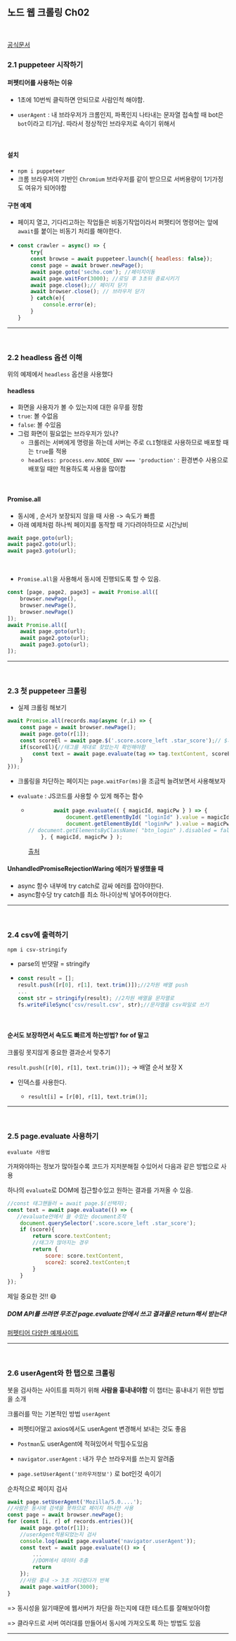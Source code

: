 ## 노드 웹 크롤링  Ch02

<br>

[공식문서](github.com/GoogleChrome/puppeteer)

### 2.1 puppeteer 시작하기



#### 퍼펫티어를 사용하는 이유

- 1초에 10번씩 클릭하면 안되므로 사람인척 해야함.

- `userAgent` : 내 브라우저가 크롬인지, 파폭인지 나타내는 문자열 접속할 때 bot은 `bot`이라고 티가남. 따라서 정상적인 브라우저로 속이기 위해서

<br>

#### 설치

- `npm i puppeteer`
- 크롬 브라우저의 기반인 `Chromium` 브라우저를 같이 받으므로 서버용량이 1기가정도 여유가 되어야함



#### 구현 예제

- 페이지 열고, 기다리고하는 작업들은 비동기작업이라서 퍼펫티어 명령어는 앞에 `await`를 붙이는 비동기 처리를 해야한다.

- ```javascript
  const crawler = async() => {
      try{
      const browse = await puppeteer.launch({ headless: false});
      const page = await brower.newPage();
      await page.goto('secho.com'); //페이지이동
      await page.waitFor(3000); //로딩 후 3초뒤 종료시키기
      await page.close();// 페이지 닫기
      await browser.close(); // 브라우저 닫기   
      } catch(e){
          console.error(e);
      }
  }
  ```

   



---

<br>

### 2.2 headless 옵션 이해

위의 예제에서 `headless` 옵션을 사용했다

#### headless

- 화면을 사용자가 볼 수 있는지에 대한 유무를 정함
- `true`: 볼 수없음
- `false`: 볼 수있음
- 그럼 화면이 필요없는 브라우저가 있나?
  - 크롤러는 서버에게 명령을 하는데 서버는 주로 `CLI`형태로 사용하므로 배포할 때는 `true`를 적용
  - `headless: process.env.NODE_ENV === 'production'` : 환경변수 사용으로 배포일 때만 적용하도록 사용을 많이함

<br>

#### Promise.all

- 동시에 , 순서가 보장되지 않을 때 사용 -> 속도가 빠름
- 아래 예제처럼 하나씩 페이지를 동작할 때 기다려야하므로 시간낭비

```javascript
await page.goto(url);
await page2.goto(url);
await page3.goto(url);
```

<br>

- `Promise.all`을 사용해서 동시에 진행되도록 할 수 있음.

```javascript
const [page, page2, page3] = await Promise.all([
    browser.newPage(),
    browser.newPage(),
    browser.newPage()
]);
await Promise.all([
    await page.goto(url);
    await page2.goto(url);
    await page3.goto(url);
]);
```



---

<br>

### 2.3 첫 puppeteer 크롤링

- 실제 크롤링 해보기

```javascript
await Promise.all(records.map(async (r,i) => {
	const page = await browser.newPage();
	await page.goto(r[1]);
	const scoreEl = await page.$('.score.score_left .star_score');// $가 태그찾는 메소드
    if(scoreEl){//태그를 제대로 찾았는지 확인해야함
    	const text = await page.evaluate(tag => tag.textContent, scoreEl); // scoreEl 태그에서 tag.textContent를 반환한다.  
    }
}));
```

- 크롤링을 차단하는 페이지는 `page.waitFor(ms)`을 조금씩 늘려보면서 사용해보자

- `evaluate` : JS코드를 사용할 수 있게 해주는 함수

  - ```javascript
        	await page.evaluate(( { magicId, magicPw } ) => {
            	document.getElementById( "loginId" ).value = magicId;
            	document.getElementById( "loginPw" ).value = magicPw;
    // document.getElementsByClassName( "btn_login" ).disabled = false;
    	}, { magicId, magicPw } );
    ```

    [출처](http://magic.wickedmiso.com/177)

#### UnhandledPromiseRejectionWaring 에러가 발생했을 때

- async 함수 내부에 try catch로 감싸 에러를 잡아야한다.
- async함수당 try catch를 최소 하나이상씩 넣어주어야한다.



---

<br>

### 2.4 csv에 출력하기

`npm i csv-stringify`

- parse의 반댓말 = stringify

- ```javascript
  const result = [];
  result.push([r[0], r[1], text.trim()]);//2차원 배열 push
  ...
  const str = stringify(result); //2차원 배열을 문자열로
  fs.writeFileSync('csv/result.csv', str);//문자열을 csv파일로 쓰기
  ```

<br>

#### 순서도 보장하면서 속도도 빠르게 하는방법? for of 말고

크롤링 못지않게 중요한 결과순서 맞추기

`result.push([r[0], r[1], text.trim()]);` -> 배열 순서 보장 X

- 인덱스를 사용한다.

  - `result[i] = [r[0], r[1], text.trim()];`

  

---

<br>

### 2.5 page.evaluate 사용하기

`evaluate 사용법`

가져와야하는 정보가 많아질수록 코드가 지저분해질 수있어서 다음과 같은 방법으로 사용

하나의 `evaluate`로 DOM에 접근할수있고 원하는 결과를 가져올 수 있음.

```javascript
//const 태그핸들러 = await page.$(선택자); 
const text = await page.evaluate(() => {
   //evaluate안에서 쓸 수있는 document조작
    document.querySelector('.score.score_left .star_score');
    if (score){
        return score.textContent;
        //태그가 많아지는 경우
        return {
            score: score.textContent,
            score2: score2.textConten;t
        }
    }
});
```



제일 중요한 것!! :smile:

##### DOM API를 쓰려면 무조건 page.evaluate안에서 쓰고 결과물은 return해서 받는다!



[퍼펫티어 다양한 예제사이트](try-puppeteer.appspot.com)

---

<br>

### 2.6 userAgent와 한 탭으로 크롤링

봇을 검사하는 사이트를 피하기 위해 **사람을 흉내내야함** 이 챕터는 흉내내기 위한 방법을 소개



크롤러를 막는 기본적인 방법 `userAgent`

- 퍼펫티어말고 axios에서도 userAgent 변경해서 보내는 것도 좋음
- `Postman`도 userAgent에 적혀있어서 막힐수도있음

- `navigator.userAgent` : 내가 무슨 브라우저를 쓰는지 알려줌
- `page.setUserAgent('브라우저정보')` 로 bot인것 속이기

순차적으로 페이지 검사

```javascript
await page.setUserAgent('Mozilla/5.0....');
//사람은 동시에 검색을 못하므로 페이지 하나만 사용
const page = await browser.newPage();
for (const [i, r] of records.entries()){
    await page.goto(r[1]);
    //userAgent적용되었는지 검사
    console.log(await page.evaluate('navigator.userAgent'));
    const text = await page.evaluate(() => {
        ...
        //DOM에서 데이터 추출
        return 
    });
    //사람 흉내 -> 3초 기다렸다가 반복
    await page.waitFor(3000);
}
```

=> 동시성을 잃기때문에 웹서버가 차단을 하는지에 대한 테스트를 잘해보아야함

=> 클라우드로 서버 여러대를 만들어서 동시에 가져오도록 하는 방법도 있음



---